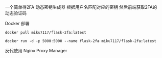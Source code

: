 一个简单得2FA 动态密钥生成器
 根据用户名匹配对应的密钥 然后前端获取2FA的动态验证码


Docker 部署


```
docker pull miku7117/flask-2fa:latest
```

```
docker run -d -p 5000:5000 --name flask-2fa miku7117/flask-2fa:latest
```

反代使用 
Nginx Proxy Manager
